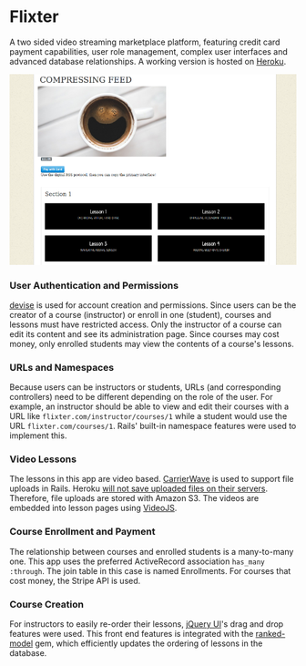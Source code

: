 # Flixter

A two sided video streaming marketplace platform, featuring credit card payment capabilities, user role management, complex user interfaces and advanced database relationships. A working version is hosted on [Heroku](https://firehose-flixter-jim-lin.herokuapp.com/).

![course page](screenshots/screenshot1.png "course page")

### User Authentication and Permissions

[devise](https://github.com/plataformatec/devise) is used for account creation and permissions. Since users can be the creator of a course (instructor) or enroll in one (student), courses and lessons must have restricted access. Only the instructor of a course can edit its content and see its administration page. Since courses may cost money, only enrolled students may view the contents of a course's lessons.

### URLs and Namespaces

Because users can be instructors or students, URLs (and corresponding controllers) need to be different depending on the role of the user. For example, an instructor should be able to view and edit their courses with a URL like `flixter.com/instructor/courses/1` while a student would use the URL `flixter.com/courses/1`. Rails' built-in namespace features were used to implement this.

### Video Lessons

The lessons in this app are video based. [CarrierWave](https://github.com/carrierwaveuploader/carrierwave) is used to support file uploads in Rails. Heroku [will not save uploaded files on their servers](https://devcenter.heroku.com/articles/dynos#ephemeral-filesystem). Therefore, file uploads are stored with Amazon S3. The videos are embedded into lesson pages using [VideoJS](http://videojs.com/).

### Course Enrollment and Payment

The relationship between courses and enrolled students is a many-to-many one. This app uses the preferred ActiveRecord association `has_many :through`. The join table in this case is named Enrollments. For courses that cost money, the Stripe API is used.

### Course Creation

For instructors to easily re-order their lessons, [jQuery UI](https://jqueryui.com/)'s drag and drop features were used. This front end features is integrated with the [ranked-model](https://github.com/mixonic/ranked-model) gem, which efficiently updates the ordering of lessons in the database.

